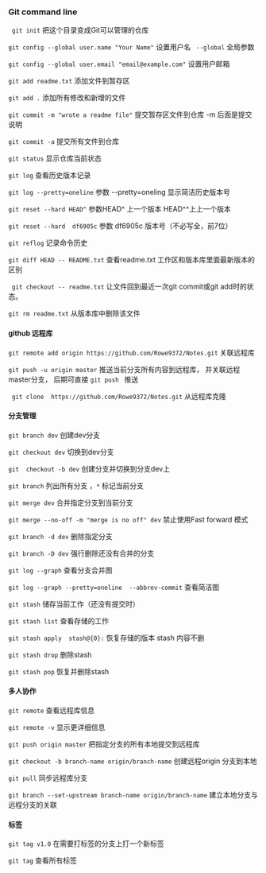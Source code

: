 
### Git command line  

` git init` 把这个目录变成Git可以管理的仓库

` git config --global user.name "Your Name" ` 设置用户名  ` --global` 全局参数

` git config --global user.email "email@example.com" ` 设置用户邮箱

` git add readme.txt ` 添加文件到暂存区

` git add . ` 添加所有修改和新增的文件
 
` git commit -m "wrote a readme file" ` 提交暂存区文件到仓库  -m 后面是提交说明

` git commit -a ` 提交所有文件到仓库

` git status ` 显示仓库当前状态

` git log ` 查看历史版本记录

` git log --pretty=oneline ` 参数 --pretty=oneling 显示简洁历史版本号

` git reset --hard HEAD^ ` 参数HEAD^ 上一个版本 HEAD^^上上一个版本

` git reset --hard  df6905c ` 参数 df6905c 版本号（不必写全，前7位）

` git reflog ` 记录命令历史

` git diff HEAD -- README.txt ` 查看readme.txt 工作区和版本库里面最新版本的区别

` git checkout -- readme.txt` 让文件回到最近一次git commit或git add时的状态。

` git rm readme.txt ` 从版本库中删除该文件

#### github 远程库

` git remote add origin https://github.com/Rowe9372/Notes.git ` 关联远程库

` git push -u origin master ` 推送当前分支所有内容到远程库，
并关联远程master分支， 后期可直接 `git push ` 推送 

` git clone  https://github.com/Rowe9372/Notes.git` 从远程库克隆

#### 分支管理

` git branch dev ` 创建dev分支

` git checkout dev ` 切换到dev分支

` git  checkout -b dev ` 创建分支并切换到分支dev上

` git branch ` 列出所有分支 ，`*` 标记当前分支

` git merge dev `  合并指定分支到当前分支

` git merge --no-off -m "merge is no off" dev ` 禁止使用Fast  forward 模式

` git branch -d dev `  删除指定分支

` git branch -D dev ` 强行删除还没有合并的分支
 
` git log --graph ` 查看分支合并图

` git log --graph --pretty=oneline  --abbrev-commit `  查看简洁图

` git stash ` 储存当前工作（还没有提交时）

` git stash list ` 查看存储的工作

` git stash apply  stash@{0}: ` 恢复存储的版本 stash 内容不删

` git stash drop ` 删除stash 

` git stash pop ` 恢复并删除stash

#### 多人协作

` git remote ` 查看远程库信息

` git remote -v ` 显示更详细信息

` git push origin master ` 把指定分支的所有本地提交到远程库

` git checkout -b branch-name origin/branch-name ` 创建远程origin 分支到本地

` git pull ` 同步远程库分支

` git branch --set-upstream branch-name origin/branch-name ` 建立本地分支与远程分支的关联

#### 标签

` git tag v1.0 ` 在需要打标签的分支上打一个新标签

` git tag ` 查看所有标签

